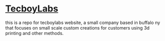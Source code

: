 # [TecboyLabs](https://tecboylabs.com/)
this is a repo for tecboylabs website, a small company based in buffalo ny that focuses on small scale custom creations for customers using 3d printing and other methods.
